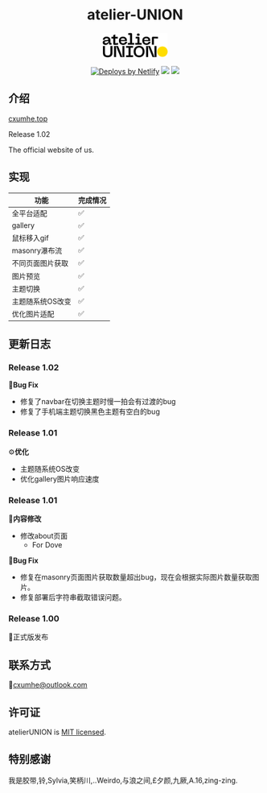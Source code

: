 <div align="center">
<h1>atelier-UNION</h1>
<a href="https://cxumhe.top" target="_blank" style="text-align: center">
<img src="./image/atelier-union.svg" width="130px"/>
</a>

<a href="https://www.netlify.com" target="_blank" aria-label="Deploys by Netlify"><img src="https://www.netlify.com/img/global/badges/netlify-color-accent.svg" alt="Deploys by Netlify" width="114" height="51"></a>
<a href="https://app.netlify.com/sites/atelier-union/deploys" ><img src="https://api.netlify.com/api/v1/badges/723aec1b-0346-49b1-8007-4dab8c5f1f8b/deploy-status" style="max-width: 100%;"></a>
<a href="#许可证"><img src="https://img.shields.io/github/license/sourcerer-io/hall-of-fame.svg?colorB=ff0000" style="max-width: 100%;"></a>
</div>

## 介绍

[cxumhe.top](https://cxumhe.top)

Release 1.02

The official website of us.
## 实现

|功能|完成情况|
|-|-|
|全平台适配|✅|
|gallery|✅|
|鼠标移入gif|✅|
|masonry瀑布流|✅|
|不同页面图片获取|✅|
|图片预览|✅|
|主题切换|✅|
|主题随系统OS改变|✅|
|优化图片适配|✅|


## 更新日志

### Release 1.02
🐛**Bug Fix**
- 修复了navbar在切换主题时慢一拍会有过渡的bug
- 修复了手机端主题切换黑色主题有空白的bug
### Release 1.01
⚙️**优化**
- 主题随系统OS改变
- 优化gallery图片响应速度
### Release 1.01
📜**内容修改**
- 修改about页面
    - For Dove

🐛**Bug Fix**
- 修复在masonry页面图片获取数量超出bug，现在会根据实际图片数量获取图片。
- 修复部署后字符串截取错误问题。
### Release 1.00

🎉正式版发布
## 联系方式

📧cxumhe@outlook.com

## 许可证
atelierUNION is [MIT licensed](./LICENSE).
## 特别感谢

我是胶带,铃,Sylvia,笑柄川,..Weirdo,与浪之间,£夕颜,九厥,A.16,zing-zing.